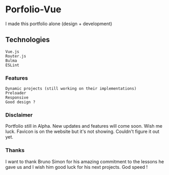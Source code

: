 # Porfolio-Vue

I made this portfolio alone (design + development)

## Technologies
```
Vue.js
Router.js
Bulma
ESLint
```

### Features
```
Dynamic projects (still working on their implementations)
Preloader
Responsive
Good design ?
```

### Disclaimer
Portfolio still in Alpha. New updates and features will come soon. Wish me luck.
Favicon is on the website but it's not showing. Couldn't figure it out yet.


### Thanks
I want to thank Bruno Simon for his amazing commitment to the lessons he gave us and I wish him good luck for his next projects. God speed !
